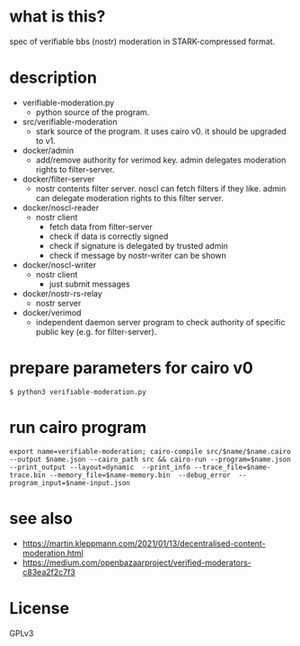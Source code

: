 # what is this?

spec of verifiable bbs (nostr) moderation in STARK-compressed format.

# description

 - verifiable-moderation.py
   - python source of the program.
 - src/verifiable-moderation
   - stark source of the program. it uses cairo v0. it should be upgraded to v1.
 - docker/admin
   - add/remove authority for verimod key. admin delegates moderation rights to filter-server.
 - docker/filter-server
   - nostr contents filter server. noscl can fetch filters if they like. admin can delegate moderation rights to this filter server.
 - docker/noscl-reader
   - nostr client
     - fetch data from filter-server
     - check if data is correctly signed
     - check if signature is delegated by trusted admin
     - check if message by nostr-writer can be shown
 - docker/noscl-writer
   - nostr client
     - just submit messages
 - docker/nostr-rs-relay
   - nostr server
 - docker/verimod
   - independent daemon server program to check authority of specific public key (e.g. for filter-server).

# prepare parameters for cairo v0

```
$ python3 verifiable-moderation.py
```

# run cairo program

```
export name=verifiable-moderation; cairo-compile src/$name/$name.cairo --output $name.json --cairo_path src && cairo-run --program=$name.json --print_output --layout=dynamic  --print_info --trace_file=$name-trace.bin --memory_file=$name-memory.bin  --debug_error  --program_input=$name-input.json
```

# see also

 - https://martin.kleppmann.com/2021/01/13/decentralised-content-moderation.html
 - https://medium.com/openbazaarproject/verified-moderators-c83ea2f2c7f3

# License

GPLv3